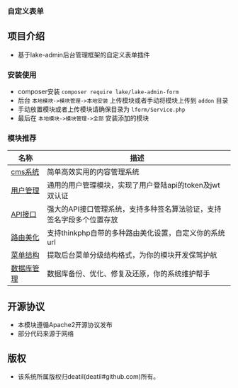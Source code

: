 ### 自定义表单


## 项目介绍

*  基于lake-admin后台管理框架的自定义表单插件


### 安装使用

*  composer安装 `composer require lake/lake-admin-form`
*  后台 `本地模块->模块管理->本地安装` 上传模块或者手动将模块上传到 `addon` 目录
*  手动放置模块或者上传模块请确保目录为 `lform/Service.php`
*  最后在 `本地模块->模块管理->全部` 安装添加的模块


### 模块推荐

| 名称 | 描述 |
| --- | --- |
| [cms系统](https://github.com/deatil/lake-admin-cms) | 简单高效实用的内容管理系统 |
| [用户管理](https://github.com/deatil/lake-admin-addon-luser) | 通用的用户管理模块，实现了用户登陆api的token及jwt双认证 |
| [API接口](https://github.com/deatil/lake-admin-addon-lapi) | 强大的API接口管理系统，支持多种签名算法验证，支持签名字段多个位置存放 |
| [路由美化](https://github.com/deatil/lake-admin-addon-lroute) | 支持thinkphp自带的多种路由美化设置，自定义你的系统url |
| [菜单结构](https://github.com/deatil/lake-admin-addon-lmenu) | 提取后台菜单分级结构格式，为你的模块开发保驾护航 |
| [数据库管理](https://github.com/deatil/lake-admin-addon-database) | 数据库备份、优化、修复及还原，你的系统维护帮手 |


## 开源协议

*  本模块遵循Apache2开源协议发布
*  部分代码来源于网络


## 版权

*  该系统所属版权归deatil(deatil#github.com)所有。